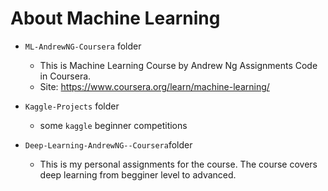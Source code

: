 # About Machine Learning
- `ML-AndrewNG-Coursera` folder
  - This is Machine Learning Course by Andrew Ng Assignments Code in Coursera.
  - Site: https://www.coursera.org/learn/machine-learning/

- `Kaggle-Projects`  folder
  - some `kaggle` beginner competitions

- `Deep-Learning-AndrewNG--Coursera`folder
  - This is my personal assignments for the course. The course covers deep learning from begginer level to advanced.

